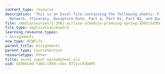 ```yaml
---
content_type: resource
description: 'This is an Excel file containing the following sheets: Flight, Timeline
  Network, Itinerary, Recapture Rate, Part A, Part B1, Part B2, and Question 8.'
file: /media/courses/1-206j-airline-schedule-planning-spring-2003/5d3b8c0dfa6b1958c4ec8711cc93b095_assn1_input_spreadsheet.xls
file_type: application/msword
learning_resource_types:
- Assignments
ocw_type: OCWFile
parent_title: Assignments
parent_type: CourseSection
resourcetype: Other
title: assn1_input_spreadsheet.xls
uid: 5d3b8c0d-fa6b-1958-c4ec-8711cc93b095
---
```

